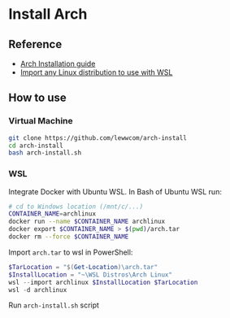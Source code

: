 # Install Arch

## Reference

- [Arch Installation guide](https://wiki.archlinux.org/title/Installation_guide)
- [Import any Linux distribution to use with WSL](https://docs.microsoft.com/en-us/windows/wsl/use-custom-distro)

## How to use

### Virtual Machine

```zsh
git clone https://github.com/lewwcom/arch-install
cd arch-install
bash arch-install.sh
```

### WSL

Integrate Docker with Ubuntu WSL. In Bash of Ubuntu WSL run:

```bash
# cd to Windows location (/mnt/c/...)
CONTAINER_NAME=archlinux
docker run --name $CONTAINER_NAME archlinux
docker export $CONTAINER_NAME > $(pwd)/arch.tar
docker rm --force $CONTAINER_NAME
```

Import `arch.tar` to wsl in PowerShell:

```powershell
$TarLocation = "$(Get-Location)\arch.tar"
$InstallLocation = "~\WSL Distros\Arch Linux"
wsl --import archlinux $InstallLocation $TarLocation
wsl -d archlinux
```

Run `arch-install.sh` script
